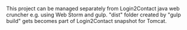 This project can be managed separately from Login2Contact java web cruncher e.g. using Web Storm and gulp.
"dist" folder created by "gulp build" gets becomes part of Login2Contact snapshot for Tomcat.